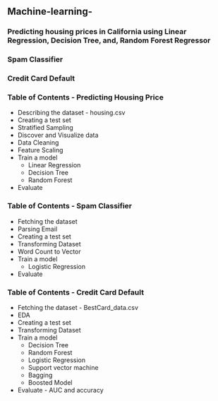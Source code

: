## Machine-learning- 
### Predicting housing prices in California using Linear Regression, Decision Tree, and, Random Forest Regressor 

### Spam Classifier

### Credit Card Default 

### Table of Contents - Predicting Housing Price
* Describing the dataset - housing.csv
* Creating a test set 
* Stratified Sampling
* Discover and Visualize data 
* Data Cleaning
* Feature Scaling
* Train a model
  * Linear Regression
  * Decision Tree
  * Random Forest
* Evaluate 

### Table of Contents - Spam Classifier
* Fetching the dataset
*  Parsing Email
* Creating a test set
* Transforming Dataset
* Word Count to Vector
* Train a model
  * Logistic Regression
* Evaluate 

### Table of Contents - Credit Card Default
* Fetching the dataset - BestCard_data.csv
*  EDA
* Creating a test set
* Transforming Dataset
* Train a model
  * Decision Tree
  * Random Forest
  * Logistic Regression
  * Support vector machine
  * Bagging
  * Boosted Model 
* Evaluate - AUC and accuracy

